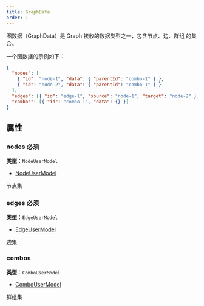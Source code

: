 ```yaml
---
title: GraphData
order: 1
---
```


图数据（GraphData）是 Graph 接收的数据类型之一，包含节点、边、群组 的集合。

一个图数据的示例如下：

```json
{
  "nodes": [
    { "id": "node-1", "data": { "parentId": "combo-1" } },
    { "id": "node-2", "data": { "parentId": "combo-1" } }
  ],
  "edges": [{ "id": "edge-1", "source": "node-1", "target": "node-2" }],
  "combos": [{ "id": "combo-1", "data": {} }]
}
```

## 属性

### nodes <Badge type="error">必须</Badge>

**类型**：`NodeUserModel`

- [NodeUserModel](./NodeUserModel.zh.md)

节点集

### edges <Badge type="error">必须</Badge>

**类型**：`EdgeUserModel`

- [EdgeUserModel](./EdgeUserModel.zh.md)

边集

### combos

**类型**：`ComboUserModel`

- [ComboUserModel](./ComboUserModel.zh.md)

群组集
